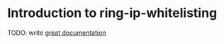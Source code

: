# Introduction to ring-ip-whitelisting

TODO: write [great documentation](http://jacobian.org/writing/what-to-write/)
